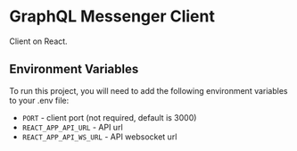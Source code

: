 # GraphQL Messenger Client

Client on React.

## Environment Variables

To run this project, you will need to add the following 
environment variables to your .env file:

- `PORT` - client port (not required, default is 3000)
- `REACT_APP_API_URL` - API url
- `REACT_APP_API_WS_URL` - API websocket url
